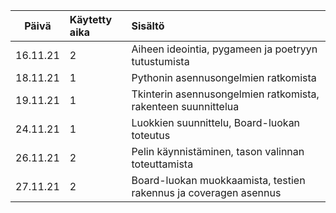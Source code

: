 | Päivä | Käytetty aika | Sisältö  |
| :----:|:--------------| :-----|
| 16.11.21 |   2   | Aiheen ideointia, pygameen ja poetryyn tutustumista |
| 18.11.21 |   1   | Pythonin asennusongelmien ratkomista |
| 19.11.21 |   1   | Tkinterin asennusongelmien ratkomista, rakenteen suunnittelua |
| 24.11.21 |   1   | Luokkien suunnittelu, Board-luokan toteutus |
| 26.11.21 |   2  | Pelin käynnistäminen, tason valinnan toteuttamista |
| 27.11.21 |   2  | Board-luokan muokkaamista, testien rakennus ja coveragen asennus |
